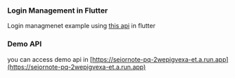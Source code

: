 ### Login Management in Flutter
Login managmenet example using [this api](https://github.com/radenrishwan/seiornote-api) in flutter

### Demo API
you can access demo api in [https://seiornote-pq-2wepigvexa-et.a.run.app](https://seiornote-pq-2wepigvexa-et.a.run.app)